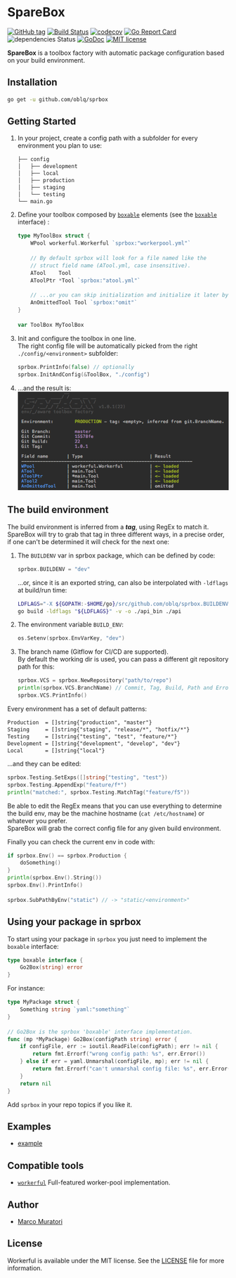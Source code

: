 # SpareBox 

[![GitHub tag](https://img.shields.io/github/tag/oblq/sprbox.svg)](https://github.com/oblq/sprbox)
[![Build Status](https://travis-ci.org/oblq/sprbox.svg?branch=master)](https://travis-ci.org/oblq/sprbox)
[![codecov](https://codecov.io/gh/oblq/sprbox/branch/master/graph/badge.svg)](https://codecov.io/gh/oblq/sprbox)
[![Go Report Card](https://goreportcard.com/badge/github.com/oblq/sprbox)](https://goreportcard.com/report/github.com/oblq/sprbox)
![dependencies Status](https://img.shields.io/badge/dependencies-none-brightgreen.svg)
[![GoDoc](https://godoc.org/github.com/oblq/sprbox?status.svg)](https://godoc.org/github.com/oblq/sprbox)
[![MIT license](https://img.shields.io/badge/License-MIT-blue.svg)](https://lbesson.mit-license.org/)



**SpareBox** is a toolbox factory with automatic package configuration based on your build environment.

## Installation

```sh
go get -u github.com/oblq/sprbox
```

## Getting Started

1. In your project, create a config path with a subfolder for every environment you plan to use:  
    ```
    ├── config
    │   ├── development
    │   ├── local
    │   ├── production
    │   ├── staging
    │   └── testing
    └── main.go
    ```
    
2. Define your toolbox composed by [`boxable`](#Using-your-package-in-sprbox) elements (see the [`boxable`](#Using-your-package-in-sprbox) interface) 
:  
    ```go
    type MyToolBox struct {
        WPool workerful.Workerful `sprbox:"workerpool.yml"`
    
        // By default sprbox will look for a file named like the
        // struct field name (ATool.yml, case insensitive).
        ATool    Tool
        AToolPtr *Tool `sprbox:"atool.yml"`
    
        // ...or you can skip initialization and initialize it later by code
        AnOmittedTool Tool `sprbox:"omit"`
    }
    
    var ToolBox MyToolBox
    ```

3. Init and configure the toolbox in one line.  
The right config file will be automatically picked from the right `./config/<environment>` subfolder:  
    ```go
    sprbox.PrintInfo(false) // optionally
    sprbox.InitAndConfig(&ToolBox, "./config")
    ```

4. ...and the result is:  
![loading](./infoscreen.png)

## The build environment

The build environment is inferred from a ***tag***, using RegEx to match it.  
SpareBox will try to grab that tag in three different ways, in a precise order, if one can't be determined it will check for the next one:

1. The `BUILDENV` var in sprbox package, which can be defined by code:
    ```go
    sprbox.BUILDENV = "dev"
    ```
    ...or, since it is an exported string, can also be interpolated with `-ldflags` at build/run time:  
    ```bash
    LDFLAGS="-X ${GOPATH:-$HOME/go}/src/github.com/oblq/sprbox.BUILDENV=develop"
    go build -ldflags "${LDFLAGS}" -v -o ./api_bin ./api
    ```

2. The environment variable `BUILD_ENV`:
    ```go
    os.Setenv(sprbox.EnvVarKey, "dev")
    ```

3. The branch name (Gitflow for CI/CD are supported).  
By default the working dir is used, you can pass a different git repository path for this:  
    ```go
    sprbox.VCS = sprbox.NewRepository("path/to/repo")
    println(sprbox.VCS.BranchName) // Commit, Tag, Build, Path and Error
    sprbox.VCS.PrintInfo()
    ```  

Every environment has a set of default patterns:

```
Production  = []string{"production", "master"}
Staging     = []string{"staging", "release/*", "hotfix/*"}
Testing     = []string{"testing", "test", "feature/*"}
Development = []string{"development", "develop", "dev"}
Local       = []string{"local"}
```

...and they can be edited:

```go
sprbox.Testing.SetExps([]string{"testing", "test"})
sprbox.Testing.AppendExp("feature/f*")
println("matched:", sprbox.Testing.MatchTag("feature/f5"))
```  

Be able to edit the RegEx means that you can use everything to determine the build env, may be the machine hostname (`cat /etc/hostname`) or whatever you prefer.  
SpareBox will grab the correct config file for any given build environment.  

Finally you can check the current env in code with:

```go
if sprbox.Env() == sprbox.Production { 
	doSomething() 
}
println(sprbox.Env().String())
sprbox.Env().PrintInfo()

sprbox.SubPathByEnv("static") // -> "static/<environment>"
```

## Using your package in sprbox

To start using your package in `sprbox` you just need to implement the `boxable` interface:

```go
type boxable interface {
	Go2Box(string) error
}
```

For instance:

```go
type MyPackage struct {
	Something string `yaml:"something"`
}

// Go2Box is the sprbox 'boxable' interface implementation.
func (mp *MyPackage) Go2Box(configPath string) error {
	if configFile, err := ioutil.ReadFile(configPath); err != nil {
		return fmt.Errorf("wrong config path: %s", err.Error())
	} else if err = yaml.Unmarshal(configFile, mp); err != nil {
		return fmt.Errorf("can't unmarshal config file: %s", err.Error())
	}
	return nil
}
```

Add `sprbox` in your repo topics if you like it.

## Examples
- [example](example)

## Compatible tools

- [`workerful`](https://github.com/oblq/workerful) Full-featured worker-pool implementation.

## Author

- [Marco Muratori](mailto:marcomrtr@gmail.com) 

## License

Workerful is available under the MIT license. See the [LICENSE](./LICENSE) file for more information.
